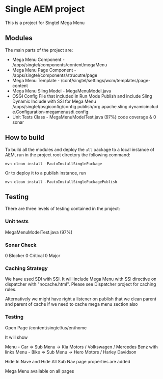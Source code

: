 # Single AEM project

This is a project for Singtel Mega Menu

## Modules

The main parts of the project are:

* Mega Menu Component - /apps/singtel/components/content/megaMenu
* Mega Menu Page Component - /apps/singtel/components/strucutre/page
* Mega Menu Template - /conf/singtel/settings/wcm/templates/page-content
* Mega Menu Sling Model - MegaMenuModel.java
* OSGI Config File that included in Run Mode Publish and include Sling Dynamic Include with SSI for Mega Menu /apps/singtel/osgiconfig/config.publish/org.apache.sling.dynamicinclude.Configuration-megamenusdi.config
* Unit Tests Class - MegaMenuModelTest.java (97%) code coverage & 0 sonar



## How to build

To build all the modules and deploy the `all` package to a local instance of AEM, run in the project root directory the following command:

    mvn clean install -PautoInstallSinglePackage

Or to deploy it to a publish instance, run

    mvn clean install -PautoInstallSinglePackagePublish

## Testing

There are three levels of testing contained in the project:

### Unit tests

 MegaMenuModelTest.java (97%)

### Sonar Check

0 Blocker
0 Critical
0 Major

### Caching Strategy ####

We have used SDI with SSI. It will include Mega Menu with SSI directive on dispatcher with "nocache.html". Please see Dispatcher project for caching rules.

Alternatively we might have right a listener on publish that we clean parent and parent of cache if we need to cache mega menu section also

### Testing ###

Open Page /content/singtel/us/en/home

It will show

Menu - Car => Sub Menu -> Kia Motors / Volkswagen / Mercedes Benz with links
Menu - Bike => Sub Menu -> Hero Motors / Harley Davidson


Hide In Nave and Hide All Sub Nav page properties are added

Mega Menu available on all pages 
